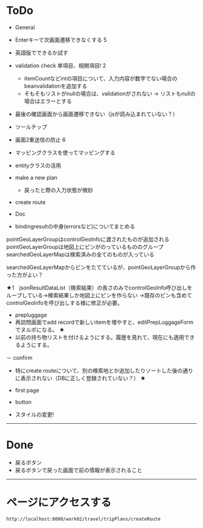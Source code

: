 # ToDo

- General
 - Enterキーで次画面遷移できなくする  5
 - 英語版でできるか試す
 - validation check 単項目、相関項目! 2
   - itemCountなどintの項目について、入力内容が数字でない場合のbeanvalidationを追加する
   - そもそもリストがnullの場合は、validationがされない → リストもnullの場合はエラーとする
 - 最後の確認画面から画面遷移できない（jsが読み込まれていない？）
 - ツールチップ
 - 画面2重送信の防止 6
 - マッピングクラスを使ってマッピングする
 - entityクラスの活用 
 
- make a new plan
  - 戻ったと際の入力状態が微妙

- create route 

- Doc
 - bindingresultの中身(errorsなど)についてまとめる	


pointGeoLayerGroupはcontrolGeoInfoに渡されたものが追加される
pointGeoLayerGroupは地図上にピンがのっているもののグループ
searchedGeoLayerMapは検索済みの全てのものが入っている

searchedGeoLayerMapからピンをたてているが、pointGeoLayerGroupから作った方がよい？



★1　jsonResultDataList（検索結果）の長さのみでcontrolGeoInfo呼び出しをループしている→検索結果しか地図上にピンを作らない
   →既存のピンも含めてcontrolGeoInfoを呼び出しする様に修正が必要。
 
- prepluggage 
 - 再訪問画面でadd recordで新しいitemを増やすと、editPrepLuggageFormでヌルポになる。 ★
 - 以前の持ち物リストを付けるようにする。履歴を見れて、現在にも適用できるようにする。

－ confirm 
 - 特にcreate routeについて、別の検索地とか追加したりソートした後の通りに表示されない（DBに正しく登録されていない？） ★
 
- first page

- button
 - スタイルの変更!

***
# Done
- 戻るボタン
- 戻るボタンで戻った画面で前の情報が表示されること




*** 
# ページにアクセスする  
 
```
http://localhost:8080/work02/travel/tripPlans/createRoute
```
